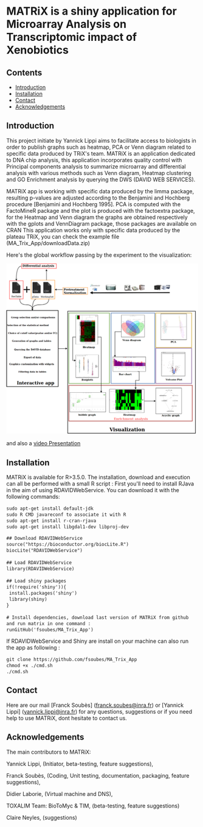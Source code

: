 # MATRiX is a shiny application for Microarray Analysis on Transcriptomic impact of Xenobiotics

## Contents

- [Introduction](#introduction)
- [Installation](#installation)
- [Contact](#contact)
- [Acknowledgements](#acknowledgements)


## Introduction

This project initiate by Yannick Lippi aims to facilitate access to biologists in order to publish graphs such as heatmap, PCA or Venn diagram related to specific data produced by TRiX's team.
MATRiX is an application dedicated to  DNA chip analysis, this application incorporates quality control with Principal components analysis to summarize microarray and differential analysis with various methods such as Venn diagram, Heatmap clustering and GO Enrichment analysis by querying the DWS (DAVID WEB SERVICES).

MATRiX app is working with specific data produced by the limma package, resulting p-values are adjusted according to the Benjamini and Hochberg procedure [Benjamini and Hochberg 1995].
PCA is computed with the FactoMineR package and the plot is produced with the factoextra package, for the Heatmap and Venn diagram the graphs are obtained respectively with the gplots and VennDiagram package, those packages are available on CRAN
This application works only with specific data produced by the plateau TRiX, you can check the example file (MA_Trix_App/downloadData.zip)

Here's the global workflow passing by the experiment to the visualization:

![](./www/whatmaen.png)

and also a [video Presentation](https://www.youtube.com/watch?v=lfI0zRYzeJs)

## Installation

MATRiX is available for R>3.5.0. The installation, download and execution can all be performed with a small R script :
First you'll need to install RJava in the aim of using RDAVIDWebService.
You can download it with the following commands:
```
sudo apt-get install default-jdk
sudo R CMD javareconf to associate it with R
sudo apt-get install r-cran-rjava
sudo apt-get install libgdal1-dev libproj-dev
```
```
## Download RDAVIDWebService
source("https://bioconductor.org/biocLite.R")
biocLite("RDAVIDWebService")

## Load RDAVIDWebService 
library(RDAVIDWebService)

## Load shiny packages
if(!require('shiny')){
 install.packages('shiny')
 library(shiny)
}

# Install dependencies, download last version of MATRiX from github and run matrix in one command :
runGitHub('fsoubes/MA_Trix_App')
```
If RDAVIDWebService and Shiny are install on your machine can also run the app as following : 
```
git clone https://github.com/fsoubes/MA_Trix_App
chmod +x ./cmd.sh
./cmd.sh
```

## Contact

Here are our mail [Franck Soubès] (franck.soubes@inra.fr) or [Yannick Lippi] (yannick.lippi@inra.fr) for any questions, suggestions or if you need help to use MATRiX, dont hesitate to contact us.

## Acknowledgements

The main contributors to MATRiX:

Yannick Lippi, (Initiator, beta-testing, feature suggestions),

Franck Soubès, (Coding, Unit testing, documentation, packaging, feature suggestions),

Didier Laborie, (Virtual machine and DNS),

TOXALIM Team: BioToMyc & TIM, (beta-testing, feature suggestions)  

Claire Neyles, (suggestions)
